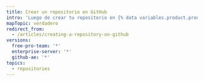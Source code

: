 ```yaml
---
title: Crear un repositorio en GitHub
intro: 'Luego de crear tu repositorio en {% data variables.product.product_name %}, puedes personalizar sus parámetros y su contenido.'
mapTopic: verdadero
redirect_from:
  - /articles/creating-a-repository-on-github
versions:
  free-pro-team: '*'
  enterprise-server: '*'
  github-ae: '*'
topics:
  - repositories
---
```


